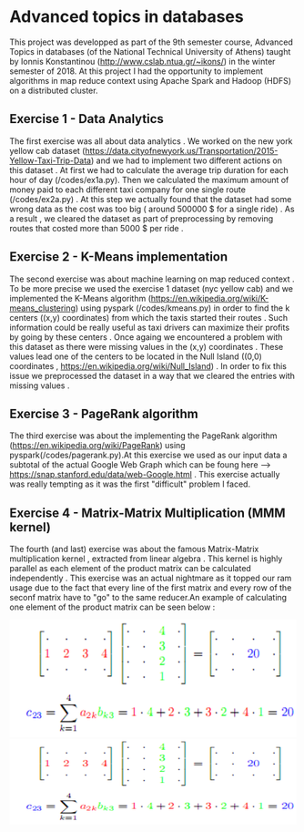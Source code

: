 # Advanced topics in databases
This project was developped as part of the 9th semester course, Advanced Topics in databases (of the National Technical University of Athens) taught by Ionnis Konstantinou (http://www.cslab.ntua.gr/~ikons/) in the winter semester of 2018. At this project I had the opportunity to implement algorithms in map reduce context using Apache Spark and Hadoop (HDFS) on a distributed cluster.

## Exercise 1 - Data Analytics 
The first exercise was all about data analytics . We worked on the new york yellow cab dataset (https://data.cityofnewyork.us/Transportation/2015-Yellow-Taxi-Trip-Data) and we had to implement two different actions on this dataset . At first we had to calculate the average trip duration for each hour of day (/codes/ex1a.py). Then we calculated the maximum amount of money paid to each different taxi company for one single route (/codes/ex2a.py) . At this step we actually found that the dataset had some wrong data as the cost was too big ( around 500000 $ for a single ride) . As a result , we cleared the dataset as part of preprocessing by removing routes that costed more than 5000 $ per ride . 

## Exercise 2 - K-Means implementation
The second exercise was about machine learning on map reduced context . To be more precise we used the exercise 1 dataset (nyc yellow cab) and we implemented the K-Means algorithm (https://en.wikipedia.org/wiki/K-means_clustering) using pyspark (/codes/kmeans.py) in order to find the k centers ((x,y) coordinates) from which the taxis started their routes . Such information could be really useful as taxi drivers can maximize their profits by going by these centers . Once againg we encountered a problem with this dataset as there were missing values in the (x,y) coordinates . These values lead one of the centers to be located in the Null Island ((0,0) coordinates , https://en.wikipedia.org/wiki/Null_Island) . In order to fix this issue we preprocessed the dataset in a way that we cleared the entries with missing values .

## Exercise 3 - PageRank algorithm 
The third exercise was about the implementing the PageRank algorithm (https://en.wikipedia.org/wiki/PageRank) using pyspark(/codes/pagerank.py).At this exercise we used as our input data a subtotal of the actual Google Web Graph which can be foung here --> https://snap.stanford.edu/data/web-Google.html . This exercise actually was really tempting as it was the first "difficult" problem I faced.

## Exercise 4  - Matrix-Matrix Multiplication (MMM kernel)
The fourth (and last) exercise was about the famous Matrix-Matrix multiplication kernel , extracted from linear algebra . This kernel is highly parallel as each element of the product matrix can be calculated independently . This exercise was an actual nightmare as it topped our ram usage due to the fact that every line of the first matrix and every row of the seconf matrix have to "go" to the same reducer.An example of calculating one element of the product matrix can be seen below :

![alt text](https://github.com/filmnoirprod/advanced_databases/blob/master/mmm.png)
<img src="https://github.com/filmnoirprod/advanced_databases/blob/master/mmm.png" width="600" height="150">
